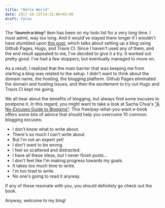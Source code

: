 ```yaml
---
title: "Hello World"
date: 2017-10-13T14:31:06+03:00
draft: false
---
```

The ~~"launch a blog"~~ item has been on my todo list for a very long time. I must admit, way too long. And it would've stayed there longer if I wouldn't have stumbled upon [this post](http://rcoedo.com/post/hugo-static-site-generator/), which talks about setting up a blog using Github Pages, Hugo, and Travis CI. Since I haven't used any of them, and the end result appealed to me, I've decided to give it a try. It worked out pretty good. I've had a few stoppers, but eventually managed to move on.

As a result, I realized that the main barrier that was keeping me from starting a blog was related to the setup. I didn't want to think about the domain name, the hosting, the blogging platform. Github Pages eliminated the domain and hosting issues, and then the excitement to try out Hugo and Travis CI kept me going.

We all hear about the benefits of blogging, but always find some excuses to postpone it. In this regard, you might want to take a look at Sacha Chua's ["A No-Excuses Guide to Blogging"](http://sachachua.com/blog/2014/02/excuses-guide-blogging-pdf-epub-mobi-free-also-notes-publishing/). This free/pay-what-you-want e-book offers some bits of advice that should help you overcome 10 common blogging excuses:

 - I don't know what to write about.
 - There's so much I can't write about.
 - But I'm not an expert yet!
 - I don't want to be wrong.
 - I feel so scattered and distracted.
 - I have all these ideas, but I never finish posts...
 - I don't feel like I'm making progress towards my goals.
 - It takes too much time to write.
 - I'm too tired to write.
 - No one's going to read it anyway.

If any of these resonate with you, you should definitely go check out the book.

Anyway, welcome to my blog!